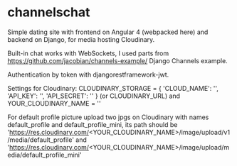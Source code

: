 # channelschat

Simple dating site with frontend on Angular 4 (webpacked here) and backend on Django, for media hosting Cloudinary.

Built-in chat works with WebSockets, I used parts from https://github.com/jacobian/channels-example/ Django Channels example.

Authentication by token with djangorestframework-jwt.

Settings for Cloudinary:
CLOUDINARY_STORAGE = {
    'CLOUD_NAME': '<your cloud name>',
    'API_KEY': '<your key>',
    'API_SECRET': '<your secret>'
}
(or CLOUDINARY_URL)
and
YOUR_CLOUDINARY_NAME = '<your cloud name>'

For default profile picture upload two jpgs on Cloudinary with names default_profile and default_profile_mini,
its path should be 'https://res.cloudinary.com/<YOUR_CLOUDINARY_NAME>/image/upload/v1/media/default_profile'
and 'https://res.cloudinary.com/<YOUR_CLOUDINARY_NAME>/image/upload/media/default_profile_mini'

